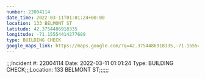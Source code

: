 ```yaml
---
number: 22004114
date_time: 2022-03-11T01:01:24+00:00
location: 133 BELMONT ST
latitude: 42.3754486918335
longitude: -71.15554414277689
type: BUILDING CHECK
google_maps_link: https://maps.google.com/?q=42.3754486918335,-71.15554414277689
---
```


;;;Incident #: 22004114  Date: 2022-03-11 01:01:24   Type: BUILDING CHECK;;;Location: 133 BELMONT ST;;;;;;
